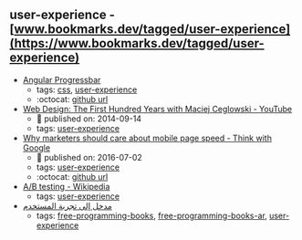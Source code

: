 user-experience - [www.bookmarks.dev/tagged/user-experience](https://www.bookmarks.dev/tagged/user-experience)
---
* [Angular Progressbar](https://murhafsousli.github.io/ngx-progressbar/#/)
    * tags: [css](../tags/css.md), [user-experience](../tags/user-experience.md)
    * :octocat: [github url](https://github.com/murhafsousli/ngx-progressbar)
* [Web Design: The First Hundred Years with Maciej Ceglowski - YouTube](https://www.youtube.com/watch?v=nwhZ3KEqUlw)
    * :calendar: published on: 2014-09-14
    * tags: [user-experience](../tags/user-experience.md)
* [Why marketers should care about mobile page speed - Think with Google](https://www.thinkwithgoogle.com/marketing-resources/experience-design/mobile-page-speed-load-time/)
    * :calendar: published on: 2016-07-02
    * tags: [user-experience](../tags/user-experience.md)
    * :octocat: [github url](https://github.com/WPO-Foundation/beacon-ml)
* [A/B testing - Wikipedia](https://en.wikipedia.org/wiki/A/B_testing)
    * tags: [user-experience](../tags/user-experience.md)
* [مدخل إلى تجربة المستخدم ](https://sourceforge.net/projects/omlx/files/open%20books/1.0/Intro-to-UX-Arabic-v1.0.pdf/download)
    * tags: [free-programming-books](../tags/free-programming-books.md), [free-programming-books-ar](../tags/free-programming-books-ar.md), [user-experience](../tags/user-experience.md)
